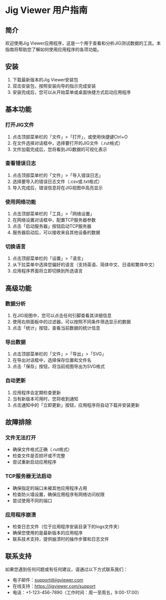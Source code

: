 # Jig Viewer 用户指南

## 简介

欢迎使用Jig Viewer应用程序，这是一个用于查看和分析JIG测试数据的工具。本指南将帮助您了解如何使用应用程序的各项功能。

## 安装

1. 下载最新版本的Jig Viewer安装包
2. 双击安装包，按照安装向导的指示完成安装
3. 安装完成后，您可以从开始菜单或桌面快捷方式启动应用程序

## 基本功能

### 打开JIG文件

1. 点击顶部菜单栏的「文件」>「打开」，或使用快捷键Ctrl+O
2. 在文件选择对话框中，选择要打开的JIG文件（.rut格式）
3. 文件加载完成后，您将看到JIG数据的可视化表示

### 查看错误日志

1. 点击顶部菜单栏的「文件」>「导入错误日志」
2. 选择要导入的错误日志文件（.csv或.txt格式）
3. 导入完成后，错误信息将在JIG视图中高亮显示

### 使用网络功能

1. 点击顶部菜单栏的「工具」>「网络设置」
2. 在网络设置对话框中，配置TCP服务器参数
3. 点击「启动服务器」按钮启动TCP服务器
4. 服务器启动后，可以接收来自其他设备的数据

### 切换语言

1. 点击顶部菜单栏的「设置」>「语言」
2. 从下拉菜单中选择您偏好的语言（支持英语、简体中文、日语和繁体中文）
3. 应用程序界面将立即切换到所选语言

## 高级功能

### 数据分析

1. 在JIG视图中，您可以点击任何引脚查看其详细信息
2. 使用右侧面板中的过滤器，可以按照不同条件筛选显示的数据
3. 点击「统计」按钮，查看当前数据的统计信息

### 导出数据

1. 点击顶部菜单栏的「文件」>「导出」>「SVG」
2. 在导出对话框中，选择保存位置和文件名
3. 点击「保存」按钮，将当前视图导出为SVG格式

### 自动更新

1. 应用程序会定期检查更新
2. 当有新版本可用时，您将收到通知
3. 点击通知中的「立即更新」按钮，应用程序将自动下载并安装更新

## 故障排除

### 文件无法打开

- 确保文件格式正确（.rut格式）
- 检查文件是否损坏或不完整
- 尝试重新启动应用程序

### TCP服务器无法启动

- 确保指定的端口未被其他应用程序占用
- 检查防火墙设置，确保应用程序有网络访问权限
- 尝试使用不同的端口

### 应用程序崩溃

- 检查日志文件（位于应用程序安装目录下的logs文件夹）
- 确保您使用的是最新版本的应用程序
- 联系技术支持，提供崩溃时的操作步骤和日志文件

## 联系支持

如果您遇到任何问题或有任何建议，请通过以下方式联系我们：

- 电子邮件：support@jigviewer.com
- 在线支持：https://jigviewer.com/support
- 电话：+1-123-456-7890（工作时间：周一至周五，9:00-17:00）